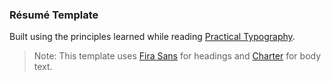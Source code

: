 ### Résumé Template

Built using the principles learned while reading [Practical Typography](http://practicaltypography.com/).

> Note: This template uses [Fira Sans](https://mozilla.github.io/Fira/) for headings and [Charter](practicaltypography.com/charter.html) for body text.
